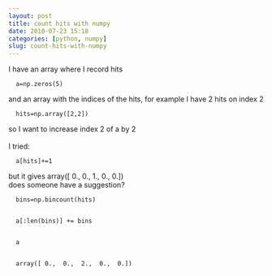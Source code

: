 ```yaml
---
layout: post
title: count hits with numpy
date: 2010-07-23 15:18
categories: [python, numpy]
slug: count-hits-with-numpy
---
```


<p>
 I have an array where I record hits
 <br/>
 <code>
  a=np.zeros(5)
 </code>
 <br/>
 and an array with the indices of the hits, for example I have 2 hits on index 2
 <br/>
 <code>
  hits=np.array([2,2])
 </code>
 <br/>
 so I want to increase index 2 of a by 2
 <br/>
 <a name="more">
 </a>
 <br/>
 I tried:
 <br/>
 <code>
  a[hits]+=1
 </code>
 <br/>
 but it gives array([ 0.,  0.,  1.,  0.,  0.])
 <br/>
 does someone have a suggestion?
 <br/>
 <code>
  bins=np.bincount(hits)
  <br/>
  a[:len(bins)] += bins
  <br/>
  a
  <br/>
  array([ 0.,  0.,  2.,  0.,  0.])
 </code>
</p>
